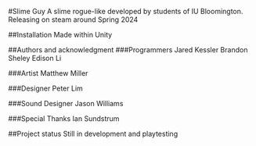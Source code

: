 #Slime Guy
A slime rogue-like developed by students of IU Bloomington. Releasing on steam around Spring 2024

##Installation
Made within Unity

##Authors and acknowledgment
###Programmers
Jared Kessler
Brandon Sheley
Edison Li

###Artist
Matthew Miller

###Designer
Peter Lim

###Sound Designer
Jason Williams

###Special Thanks
Ian Sundstrum

##Project status
Still in development and playtesting
